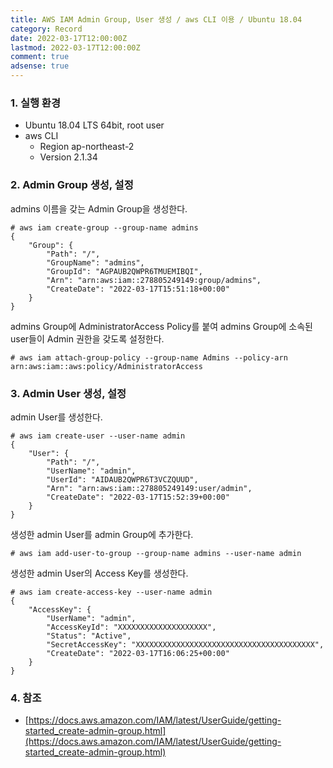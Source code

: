 ```yaml
---
title: AWS IAM Admin Group, User 생성 / aws CLI 이용 / Ubuntu 18.04
category: Record
date: 2022-03-17T12:00:00Z
lastmod: 2022-03-17T12:00:00Z
comment: true
adsense: true
---
```


### 1. 실행 환경

* Ubuntu 18.04 LTS 64bit, root user
* aws CLI
  * Region ap-northeast-2
  * Version 2.1.34

### 2. Admin Group 생성, 설정

admins 이름을 갖는 Admin Group을 생성한다.

~~~console
# aws iam create-group --group-name admins
{
    "Group": {
        "Path": "/",
        "GroupName": "admins",
        "GroupId": "AGPAUB2QWPR6TMUEMIBQI",
        "Arn": "arn:aws:iam::278805249149:group/admins",
        "CreateDate": "2022-03-17T15:51:18+00:00"
    }
}
~~~

admins Group에 AdministratorAccess Policy를 붙여 admins Group에 소속된 user들이 Admin 권한을 갖도록 설정한다.

~~~console
# aws iam attach-group-policy --group-name Admins --policy-arn arn:aws:iam::aws:policy/AdministratorAccess
~~~

### 3. Admin User 생성, 설정

admin User를 생성한다.

~~~console
# aws iam create-user --user-name admin
{
    "User": {
        "Path": "/",
        "UserName": "admin",
        "UserId": "AIDAUB2QWPR6T3VCZQUUD",
        "Arn": "arn:aws:iam::278805249149:user/admin",
        "CreateDate": "2022-03-17T15:52:39+00:00"
    }
}
~~~

생성한 admin User를 admin Group에 추가한다.

~~~console
# aws iam add-user-to-group --group-name admins --user-name admin
~~~

생성한 admin User의 Access Key를 생성한다.

~~~console
# aws iam create-access-key --user-name admin
{
    "AccessKey": {
        "UserName": "admin",
        "AccessKeyId": "XXXXXXXXXXXXXXXXXXXX",
        "Status": "Active",
        "SecretAccessKey": "XXXXXXXXXXXXXXXXXXXXXXXXXXXXXXXXXXXXXXXX",
        "CreateDate": "2022-03-17T16:06:25+00:00"
    }
}
~~~

### 4. 참조

* [https://docs.aws.amazon.com/IAM/latest/UserGuide/getting-started_create-admin-group.html](https://docs.aws.amazon.com/IAM/latest/UserGuide/getting-started_create-admin-group.html)